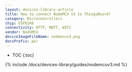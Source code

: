 ```yaml
---
layout: devices-library-article
title: How to connect NodeMCU V3 to ThingsBoard?
category: Microcontrollers
chip: ESP8266
connectivity: HTTP, MQTT, WIFI
vendor: NodeMCU
deviceImageFileName: nodemcuv3.png
docsPrefix: pe/
---
```


* TOC
{:toc}

{% include /docs/devices-library/guides/nodemcuv3.md %}

